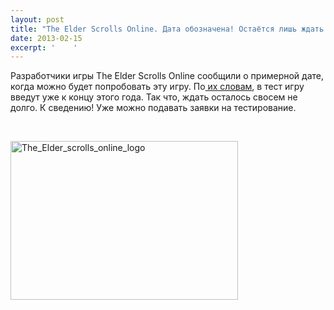 ```yaml
---
layout: post
title: "The Elder Scrolls Online. Дата обозначена! Остаётся лишь ждать!"
date: 2013-02-15
excerpt: '    '
---
```


Разработчики игры The Elder Scrolls Online сообщили о примерной дате, когда можно будет попробовать эту игру. По<a href="http://elderscrollsonline.com/en/news/post/2013/02/13/thank-you-for-one-million-facebook-likes"> их словам</a>, в тест игру введут уже к концу этого года. Так что, ждать осталось свосем не долго. К сведению! Уже можно подавать заявки на тестирование.

&nbsp;

<a href="http://gamersoul.ru/wp-content/uploads/2013/02/The_Elder_scrolls_online_logo.jpg"><img class="size-full wp-image-1325 aligncenter" alt="The_Elder_scrolls_online_logo" src="http://gamersoul.ru/wp-content/uploads/2013/02/The_Elder_scrolls_online_logo.jpg" width="364" height="254" /></a>